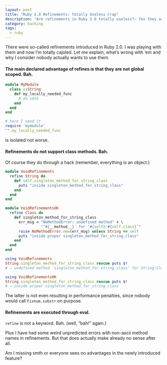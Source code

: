 ```yaml
---
layout: post
title: "Ruby 2.0 Refinements: Totally Useless Crap"
description: "Are refinements in Ruby 2.0 totally useless?— Yes they are."
category: hacking
tags:
  - ruby
---
```

There were so-called refinements introduced in Ruby 2.0. I was playing with them and now I’m totally cajoled.
Let me explain, what’s wrong with ’em and why I consider nobody actually wants to use them.

#### The main declared advantage of refines is that they are not global scoped. Bah.

```ruby
module MyModule
  class ::String
    def my_locally_needed_func
      # do smth 
    end
  end
end

# here I need it
require 'mymodule'
"".my_locally_needed_func
```

is isolated not worse.

#### Refinements do not support class methods. Bah.

Of course they do through a hack (remember, everything is an object:)

```ruby
module VoidRefinements
  refine String do
    def self.singleton_method_for_string_class
      puts "inside singleton_method_for_string_class"
    end 
  end 
end

module VoidRefinementsOK
  refine Class do
    def singleton_method_for_string_class
      err_msg = "NoMethodError: undefined method" + \
                "‘#{__method__}’ for ‘#{self}:#{self.class}’"
      raise NoMethodError.new(err_msg) unless String == self
      puts "inside proper singleton_method_for_string_class"
    end 
  end 
end

using VoidRefinements
String.singleton_method_for_string_class rescue puts $!
# ⇒ undefined method `singleton_method_for_string_class' for String:Class

using VoidRefinementsOK
String.singleton_method_for_string_class rescue puts $!
# ⇒ inside proper singleton_method_for_string_class
```

The latter is not even resulting in performance penalties, since nobody would call `Fixnum.substr` on purpose.

#### Refinements are executed through eval.

`refine` is not a keyword. Bah. (well, “bah!” again.)

Plus I have had some weird unpredicted errors with non-ascii method names in refinements. But that does actually
make already no sense after all.

Am I missing smth or everyone sees no advantages in the newly introduced feature?

